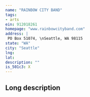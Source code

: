 ```yaml
---
name: "RAINBOW CITY BAND"
tags:
- arts
ein: 912018261
homepage: "www.rainbowcityband.com"
address: |
 PO Box 51074, \nSeattle, WA 98115
state: "WA"
city: "Seattle"
lng: 
lat: 
description: ""
is_501c3: X
---
```


## Long description


